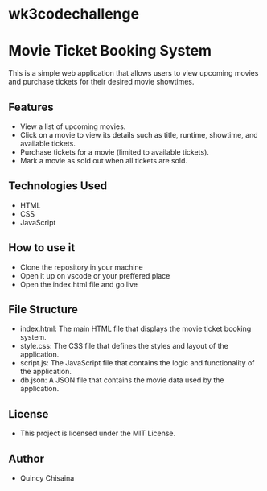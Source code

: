 # wk3codechallenge

# Movie Ticket Booking System

This is a simple web application that allows users to view upcoming movies and purchase tickets for their desired movie showtimes.

## Features

- View a list of upcoming movies.
- Click on a movie to view its details such as title, runtime, showtime, and available tickets.
- Purchase tickets for a movie (limited to available tickets).
- Mark a movie as sold out when all tickets are sold.

## Technologies Used

- HTML
- CSS
- JavaScript

## How to use it

- Clone the repository in your machine
- Open it up on vscode or your preffered place
- Open the index.html file and go live

## File Structure

- index.html: The main HTML file that displays the movie ticket booking system.
- style.css: The CSS file that defines the styles and layout of the application.
- script.js: The JavaScript file that contains the logic and functionality of the application.
- db.json: A JSON file that contains the movie data used by the application.

## License

- This project is licensed under the MIT License.

## Author

- Quincy Chisaina 
